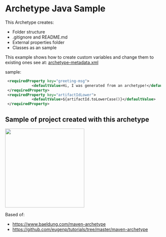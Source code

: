 # Archetype Java Sample

 This Archetype creates:
 
  - Folder structure
  - .gitignore and README.md
  - External properties folder
  - Classes as an sample
  
  This example shows how to create custom variables and change them to existing ones
  see at: [archetype-metadata.xml](src/main/resources/META-INF/maven/archetype-metadata.xml)
  
  sample:
  ```xml
   <requiredProperty key="greeting-msg">
              <defaultValue>Hi, I was generated from an archetype!</defaultValue>
   </requiredProperty>
   <requiredProperty key="artifactIdLower">
              <defaultValue>${artifactId.toLowerCase()}</defaultValue>
   </requiredProperty>
   ```

## Sample of project created with this archetype
<img src="https://github.com/gbzarelli/archetype-java-sample/blob/master/images/structure.png" width="256">

Based of:

 - https://www.baeldung.com/maven-archetype
 - https://github.com/eugenp/tutorials/tree/master/maven-archetype